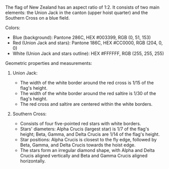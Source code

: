 The flag of New Zealand has an aspect ratio of 1:2. It consists of two main elements: the Union Jack in the canton (upper hoist quarter) and the Southern Cross on a blue field.

Colors:
- Blue (background): Pantone 286C, HEX #003399, RGB (0, 51, 153)
- Red (Union Jack and stars): Pantone 186C, HEX #CC0000, RGB (204, 0, 0)
- White (Union Jack and stars outline): HEX #FFFFFF, RGB (255, 255, 255)

Geometric properties and measurements:
1. Union Jack:
   - The width of the white border around the red cross is 1/15 of the flag's height.
   - The width of the white border around the red saltire is 1/30 of the flag's height.
   - The red cross and saltire are centered within the white borders.

2. Southern Cross:
   - Consists of four five-pointed red stars with white borders.
   - Stars' diameters: Alpha Crucis (largest star) is 1/7 of the flag's height; Beta, Gamma, and Delta Crucis are 1/14 of the flag's height.
   - Star positions: Alpha Crucis is closest to the fly edge, followed by Beta, Gamma, and Delta Crucis towards the hoist edge.
   - The stars form an irregular diamond shape, with Alpha and Delta Crucis aligned vertically and Beta and Gamma Crucis aligned horizontally.